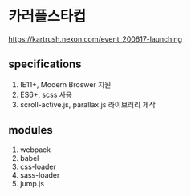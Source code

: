 # 카러플스타컵
https://kartrush.nexon.com/event_200617-launching

## specifications
1. IE11+, Modern Broswer 지원
2. ES6+, scss 사용
3. scroll-active.js, parallax.js 라이브러리 제작

## modules
1. webpack
2. babel
3. css-loader
4. sass-loader
5. jump.js